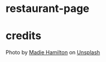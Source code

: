 # restaurant-page


# credits
  Photo by <a href="https://unsplash.com/@mham3816?utm_source=unsplash&utm_medium=referral&utm_content=creditCopyText">Madie Hamilton</a> on <a href="https://unsplash.com/?utm_source=unsplash&utm_medium=referral&utm_content=creditCopyText">Unsplash</a>
  
